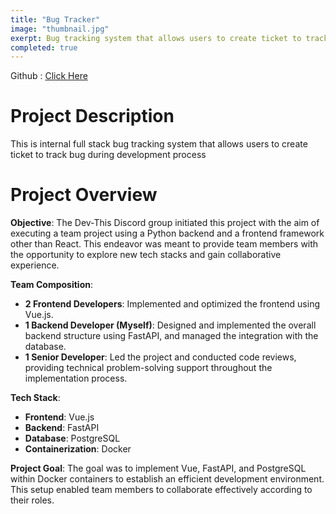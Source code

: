 ```yaml
---
title: "Bug Tracker"
image: "thumbnail.jpg"
exerpt: Bug tracking system that allows users to create ticket to track bug during development process
completed: true
---
```


Github : [Click Here](https://github.com/JEub/dev-this-bug-tracker)

# Project Description

This is internal full stack bug tracking system that allows users to create ticket to track bug during development process

# Project Overview

**Objective**: 
The Dev-This Discord group initiated this project with the aim of executing a team project using a Python backend and a frontend framework other than React. This endeavor was meant to provide team members with the opportunity to explore new tech stacks and gain collaborative experience.

**Team Composition**:
- **2 Frontend Developers**: Implemented and optimized the frontend using Vue.js.
- **1 Backend Developer (Myself)**: Designed and implemented the overall backend structure using FastAPI, and managed the integration with the database.
- **1 Senior Developer**: Led the project and conducted code reviews, providing technical problem-solving support throughout the implementation process.

**Tech Stack**:
- **Frontend**: Vue.js
- **Backend**: FastAPI
- **Database**: PostgreSQL
- **Containerization**: Docker

**Project Goal**:
The goal was to implement Vue, FastAPI, and PostgreSQL within Docker containers to establish an efficient development environment. This setup enabled team members to collaborate effectively according to their roles.
